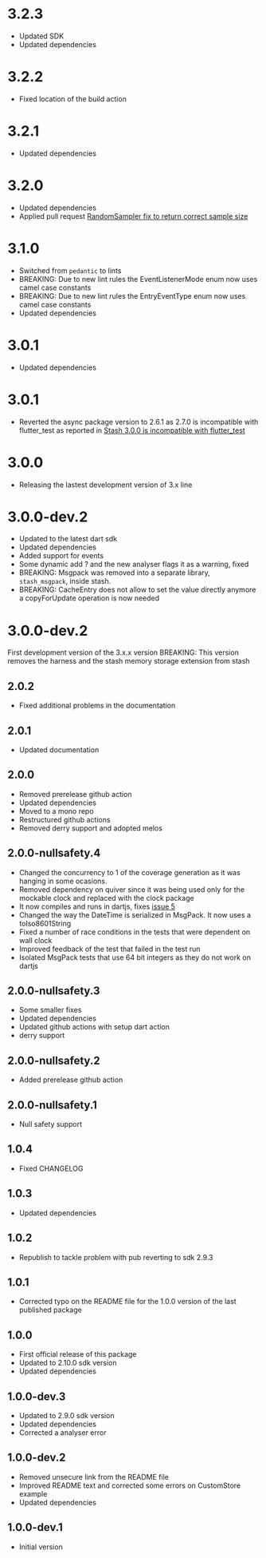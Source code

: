 # 3.2.3

- Updated SDK
- Updated dependencies

# 3.2.2

- Fixed location of the build action

# 3.2.1

- Updated dependencies

# 3.2.0

- Updated dependencies
- Applied pull request [RandomSampler fix to return correct sample size](https://github.com/ivoleitao/stash/pull/15)

# 3.1.0

- Switched from `pedantic` to lints
- BREAKING: Due to new lint rules the EventListenerMode enum now uses camel case constants
- BREAKING: Due to new lint rules the EntryEventType enum now uses camel case constants
- Updated dependencies

# 3.0.1

- Updated dependencies

# 3.0.1

- Reverted the async package version to 2.6.1 as 2.7.0 is incompatible with flutter_test as reported in [Stash 3.0.0 is incompatible with flutter_test](https://github.com/ivoleitao/stash/issues/12)

# 3.0.0

- Releasing the lastest development version of 3.x line

# 3.0.0-dev.2

- Updated to the latest dart sdk
- Updated dependencies
- Added support for events
- Some dynamic add ? and the new analyser flags it as a warning, fixed
- BREAKING: Msgpack was removed into a separate library, `stash_msgpack`, inside stash.
- BREAKING: CacheEntry does not allow to set the value directly anymore a copyForUpdate operation is now needed

# 3.0.0-dev.2

First development version of the 3.x.x version
BREAKING: This version removes the harness and the stash memory storage extension from stash

## 2.0.2

- Fixed additional problems in the documentation

## 2.0.1

- Updated documentation

## 2.0.0

- Removed prerelease github action
- Updated dependencies
- Moved to a mono repo
- Restructured github actions
- Removed derry support and adopted melos

## 2.0.0-nullsafety.4

- Changed the concurrency to 1 of the coverage generation as it was hanging in some ocasions.
- Removed dependency on quiver since it was being used only for the mockable clock and replaced with the clock package
- It now compiles and runs in dartjs, fixes [issue 5](https://github.com/ivoleitao/stash/issues/5)
- Changed the way the DateTime is serialized in MsgPack. It now uses a toIso8601String
- Fixed a number of race conditions in the tests that were dependent on wall clock
- Improved feedback of the test that failed in the test run
- Isolated MsgPack tests that use 64 bit integers as they do not work on dartjs

## 2.0.0-nullsafety.3

- Some smaller fixes
- Updated dependencies
- Updated github actions with setup dart action
- derry support

## 2.0.0-nullsafety.2

- Added prerelease github action

## 2.0.0-nullsafety.1

- Null safety support

## 1.0.4

- Fixed CHANGELOG
## 1.0.3

- Updated dependencies

## 1.0.2

- Republish to tackle problem with pub reverting to sdk 2.9.3

## 1.0.1

- Corrected typo on the README file for the 1.0.0 version of the last published package

## 1.0.0

- First official release of this package
- Updated to 2.10.0 sdk version
- Updated dependencies

## 1.0.0-dev.3

- Updated to 2.9.0 sdk version
- Updated dependencies
- Corrected a analyser error

## 1.0.0-dev.2

- Removed unsecure link from the README file
- Improved README text and corrected some errors on CustomStore example
- Updated dependencies

## 1.0.0-dev.1

- Initial version
